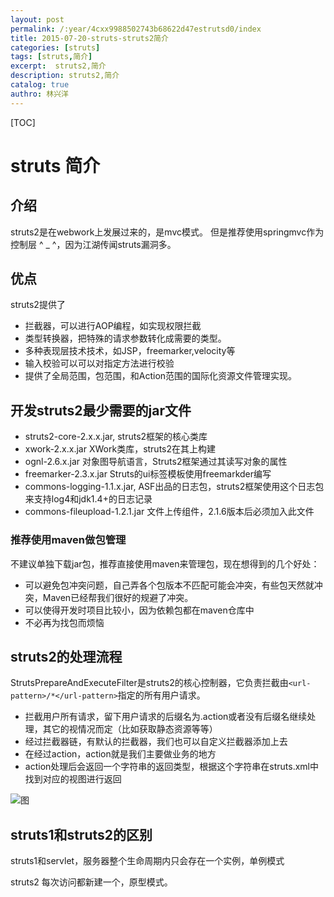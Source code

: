 ```yaml
---
layout: post
permalink: /:year/4cxx9988502743b68622d47estrutsd0/index
title: 2015-07-20-struts-struts2简介
categories: [struts]
tags: [struts,简介]
excerpt:  struts2,简介
description: struts2,简介
catalog: true
authro: 林兴洋
---
```



[TOC]

# struts 简介

## 介绍

struts2是在webwork上发展过来的，是mvc模式。 但是推荐使用springmvc作为控制层 ^ _ ^，因为江湖传闻struts漏洞多。

## 优点

struts2提供了
* 拦截器，可以进行AOP编程，如实现权限拦截
* 类型转换器，把特殊的请求参数转化成需要的类型。
* 多种表现层技术技术，如JSP，freemarker,velocity等
* 输入校验可以可以对指定方法进行校验
* 提供了全局范围，包范围，和Action范围的国际化资源文件管理实现。



## 开发struts2最少需要的jar文件

* struts2-core-2.x.x.jar, struts2框架的核心类库
* xwork-2.x.x.jar XWork类库，struts2在其上构建
* ognl-2.6.x.jar 对象图导航语言，Struts2框架通过其读写对象的属性
* freemarker-2.3.x.jar   Struts的ui标签模板使用freemarkder编写
* commons-logging-1.1.x.jar, ASF出品的日志包，struts2框架使用这个日志包来支持log4和jdk1.4+的日志记录
* commons-fileupload-1.2.1.jar 文件上传组件，2.1.6版本后必须加入此文件

### 推荐使用maven做包管理

不建议单独下载jar包，推荐直接使用maven来管理包，现在想得到的几个好处：
* 可以避免包冲突问题，自己弄各个包版本不匹配可能会冲突，有些包天然就冲突，Maven已经帮我们很好的规避了冲突。
* 可以使得开发时项目比较小，因为依赖包都在maven仓库中
* 不必再为找包而烦恼



## struts2的处理流程

StrutsPrepareAndExecuteFilter是struts2的核心控制器，它负责拦截由`<url-pattern>/*</url-pattern>`指定的所有用户请求。

* 拦截用户所有请求，留下用户请求的后缀名为.action或者没有后缀名继续处理，其它的视情况而定（比如获取静态资源等等）
* 经过拦截器链，有默认的拦截器，我们也可以自定义拦截器添加上去
* 在经过action，action就是我们主要做业务的地方
* action处理后会返回一个字符串的返回类型，根据这个字符串在struts.xml中找到对应的视图进行返回



![图](https://img-blog.csdnimg.cn/img_convert/e29b4e1763b16c8ea2b96fa4bebb0986.png)



## struts1和struts2的区别

struts1和servlet，服务器整个生命周期内只会存在一个实例，单例模式

struts2 每次访问都新建一个，原型模式。





